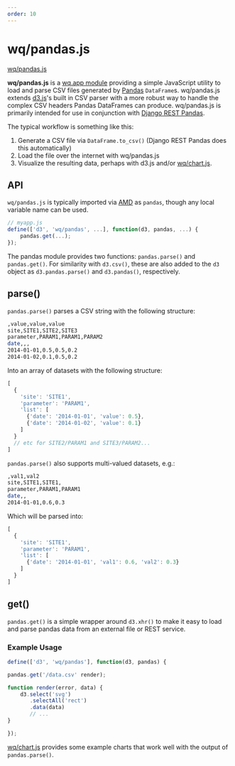 ```yaml
---
order: 10
---
```


wq/pandas.js
============

[wq/pandas.js]

**wq/pandas.js** is a [wq.app module] providing a simple JavaScript utility to load and parse CSV files generated by [Pandas] `DataFrame`s.  wq/pandas.js extends [d3.js]'s built in CSV parser with a more robust way to handle the complex CSV headers Pandas DataFrames can produce.  wq/pandas.js is primarily intended for use in conjunction with [Django REST Pandas].

The typical workflow is something like this:

 1. Generate a CSV file via `DataFrame.to_csv()` (Django REST Pandas does this automatically)
 2. Load the file over the internet with wq/pandas.js
 3. Visualize the resulting data, perhaps with d3.js and/or [wq/chart.js].

## API

`wq/pandas.js` is typically imported via [AMD] as `pandas`, though any local variable name can be used.

```javascript
// myapp.js
define(['d3', 'wq/pandas', ...], function(d3, pandas, ...) {
    pandas.get(...);
});
```

The pandas module provides two functions: `pandas.parse()` and `pandas.get()`.  For similarity with `d3.csv()`, these are also added to the `d3` object as `d3.pandas.parse()` and `d3.pandas()`, respectively.

## parse()

`pandas.parse()` parses a CSV string with the following structure:

```bash
,value,value,value
site,SITE1,SITE2,SITE3
parameter,PARAM1,PARAM1,PARAM2
date,,,
2014-01-01,0.5,0.5,0.2
2014-01-02,0.1,0.5,0.2
```

Into an array of datasets with the following structure:
```javascript
[
  {
    'site': 'SITE1',
    'parameter': 'PARAM1',
    'list': [
      {'date': '2014-01-01', 'value': 0.5},
      {'date': '2014-01-02', 'value': 0.1}
    ]
  }
  // etc for SITE2/PARAM1 and SITE3/PARAM2...
]
```

`pandas.parse()` also supports multi-valued datasets, e.g.:

```bash
,val1,val2
site,SITE1,SITE1,
parameter,PARAM1,PARAM1
date,,
2014-01-01,0.6,0.3
```
Which will be parsed into:

```javascript
[
  {
    'site': 'SITE1',
    'parameter': 'PARAM1',
    'list': [
      {'date': '2014-01-01', 'val1': 0.6, 'val2': 0.3}
    ]
  }
]
```

## get()

`pandas.get()` is a simple wrapper around `d3.xhr()` to make it easy to load and parse pandas data from an external file or REST service.

### Example Usage

```javascript
define(['d3', 'wq/pandas'], function(d3, pandas) {

pandas.get('/data.csv' render);

function render(error, data) {
    d3.select('svg')
       .selectAll('rect')
       .data(data)
       // ...
}

});

```

[wq/chart.js] provides some example charts that work well with the output of `pandas.parse()`.

[wq/pandas.js]: https://github.com/wq/wq.app/blob/master/js/wq/pandas.js
[AMD]: https://wq.io/docs/amd
[Pandas]: http://pandas.pydata.org
[d3.js]: http://d3js.org/
[wq.app module]: https://wq.io/docs/app
[wq/chart.js]: https://wq.io/docs/chart-js
[Django REST Pandas]: https://github.com/wq/django-rest-pandas

